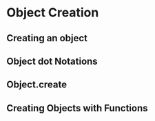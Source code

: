 # Object Creation

## Creating an object

## Object dot Notations

## Object.create

## Creating Objects with Functions